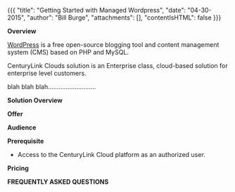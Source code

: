 {{{
  "title": "Getting Started with Managed Wordpress",
  "date": "04-30-2015",
  "author": "Bill Burge",
  "attachments": [],
  "contentIsHTML": false
}}}

**Overview**

[WordPress](http://www.wordpress.org "WordPress.org") is a free open-source blogging tool and content management system (CMS) based on PHP and MySQL.

CenturyLink Clouds solution is an Enterprise class, cloud-based solution for enterprise level customers.

blah blah blah...........................

**Solution Overview**

**Offer**

**Audience**

**Prerequisite**

* Access to the CenturyLink Cloud platform as an authorized user.

**Pricing**


**FREQUENTLY ASKED QUESTIONS**